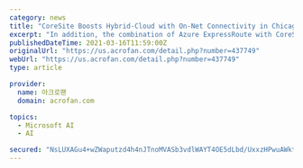 ```yaml
---
category: news
title: "CoreSite Boosts Hybrid-Cloud with On-Net Connectivity in Chicago to Microsoft Azure ExpressRoute"
excerpt: "In addition, the combination of Azure ExpressRoute with CoreSite’s Open Cloud Exchange ... Hyperconnect : real-time video AI monito.. Hyperconnect launches SLIDE : a new glob.. Chang-Hyeon Kim, Managing Director at JE.."
publishedDateTime: 2021-03-16T11:59:00Z
originalUrl: "https://us.acrofan.com/detail.php?number=437749"
webUrl: "https://us.acrofan.com/detail.php?number=437749"
type: article

provider:
  name: 아크로팬
  domain: acrofan.com

topics:
  - Microsoft AI
  - AI

secured: "NsLUXAGu4+wZWaputzd4h4nJTnoMVASb3vdlWAYT4OE5dLbd/UxxzHPwuAWktmJ4AYu/wWfpU+o60/tkzRxeTskamgxacZV/7olCsVRMzujHwEkUWp9wviCNI6+ps1TIQwXCBbF+KVf6nYhmCNGXkp4UvXmQ/VCtwapGJ9CWxt/qTML/Zi0jNioHOjEBsEIxZB8+70IXR+nMpfdpQ7LlHy77O8TpEXUyjaQSvvXPhtYvQHmHBu1TOZHxDUMxvJyimZhVzDBSz8oTaFmzrwRR8t/Z2CU+vAhKCNVF5vCOn2CoX9XFB3jCnWaAoolET8CFEjJ7lUDANf9pnUPdvx1uPKX4PmnSCs6i4k+x0bEXPS0=;RV/lVsK4sJK2EatW7aD/wQ=="
---
```


